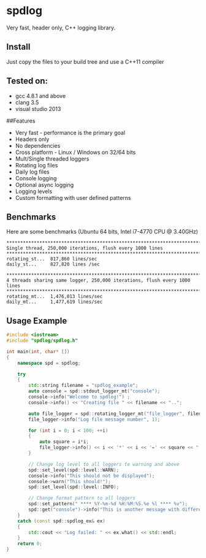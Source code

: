 # spdlog

Very fast, header only, C++ logging library.


## Install
Just copy the files to your build tree and use a C++11 compiler


## Tested on:
* gcc 4.8.1 and above
* clang 3.5
* visual studio 2013

##Features
* Very fast - performance is the primary goal
* Headers only
* No dependencies
* Cross platform - Linux / Windows on 32/64 bits
* Mult/Single threaded loggers
* Rotating log files
* Daily log files
* Console logging
* Optional async logging 
* Logging levels
* Custom formatting with user defined patterns

## Benchmarks
Here are some benchmarks  (Ubuntu 64 bits, Intel i7-4770 CPU @ 3.40GHz)
```
*******************************************************************************
Single thread, 250,000 iterations, flush every 1000 lines
*******************************************************************************
rotating_st...	817,860 lines/sec
daily_st...		827,820 lines /sec

*******************************************************************************
4 threads sharing same logger, 250,000 iterations, flush every 1000 lines
*******************************************************************************
rotating_mt...	1,476,013 lines/sec
daily_mt...		1,477,619 lines/sec
```

## Usage Example
```c++
#include <iostream>
#include "spdlog/spdlog.h"

int main(int, char* [])
{
    namespace spd = spdlog;

    try
    {
        std::string filename = "spdlog_example";
        auto console = spd::stdout_logger_mt("console");
        console->info("Welcome to spdlog!") ;
        console->info() << "Creating file " << filename << "..";

        auto file_logger = spd::rotating_logger_mt("file_logger", filename, 1024 * 1024 * 5, 3);
        file_logger->info("Log file message number", 1);

        for (int i = 0; i < 100; ++i)
        {
            auto square = i*i;
            file_logger->info() << i << '*' << i << '=' << square << " (" << "0x" << std::hex << square << ")";
        }

        // Change log level to all loggers to warning and above
        spd::set_level(spd::level::WARN);
        console->info("This should not be displayed");
        console->warn("This should!");
        spd::set_level(spd::level::INFO);

        // Change format pattern to all loggers
        spd::set_pattern(" **** %Y-%m-%d %H:%M:%S.%e %l **** %v");
        spd::get("console")->info("This is another message with different format");
    }
    catch (const spd::spdlog_ex& ex)
    {
        std::cout << "Log failed: " << ex.what() << std::endl;
    }
    return 0;
}
```
